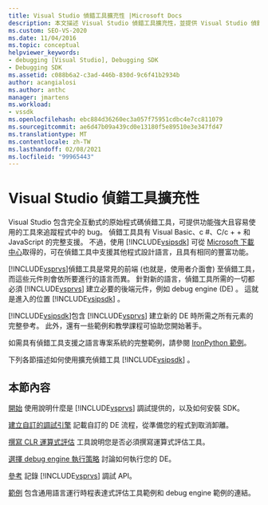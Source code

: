 ```yaml
---
title: Visual Studio 偵錯工具擴充性 |Microsoft Docs
description: 本文描述 Visual Studio 偵錯工具擴充性，並提供 Visual Studio 偵錯工具的相關文章連結。
ms.custom: SEO-VS-2020
ms.date: 11/04/2016
ms.topic: conceptual
helpviewer_keywords:
- debugging [Visual Studio], Debugging SDK
- Debugging SDK
ms.assetid: c088b6a2-c3ad-446b-830d-9c6f41b2934b
author: acangialosi
ms.author: anthc
manager: jmartens
ms.workload:
- vssdk
ms.openlocfilehash: ebc884d36260ec3a057f75951cdbc4e7cc811079
ms.sourcegitcommit: ae6d47b09a439cd0e13180f5e89510e3e347fd47
ms.translationtype: MT
ms.contentlocale: zh-TW
ms.lasthandoff: 02/08/2021
ms.locfileid: "99965443"
---
```

# <a name="visual-studio-debugger-extensibility"></a>Visual Studio 偵錯工具擴充性
Visual Studio 包含完全互動式的原始程式碼偵錯工具，可提供功能強大且容易使用的工具來追蹤程式中的 bug。 偵錯工具具有 Visual Basic、c #、C/c + + 和 JavaScript 的完整支援。 不過，使用 [!INCLUDE[vsipsdk](../../extensibility/includes/vsipsdk_md.md)] 可從 [Microsoft 下載中心](https://www.microsoft.com/download/details.aspx?id=21835)取得的，可在偵錯工具中支援其他程式設計語言，且具有相同的豐富功能。

 [!INCLUDE[vsprvs](../../code-quality/includes/vsprvs_md.md)]偵錯工具是常見的前端 (也就是，使用者介面會) 至偵錯工具，而這些元件則會依所要進行的語言而異。 針對新的語言，偵錯工具所需的一切都必須 [!INCLUDE[vsprvs](../../code-quality/includes/vsprvs_md.md)] 建立必要的後端元件，例如 debug engine (DE) 。 這就是進入的位置 [!INCLUDE[vsipsdk](../../extensibility/includes/vsipsdk_md.md)] 。

 [!INCLUDE[vsipsdk](../../extensibility/includes/vsipsdk_md.md)]包含 [!INCLUDE[vsprvs](../../code-quality/includes/vsprvs_md.md)] 建立新的 DE 時所需之所有元素的完整參考。 此外，還有一些範例和教學課程可協助您開始著手。

 如需具有偵錯工具支援之語言專案系統的完整範例，請參閱 [IronPython 範例](https://www.microsoft.com/download/details.aspx?id=55984)。

 下列各節描述如何使用擴充偵錯工具 [!INCLUDE[vsipsdk](../../extensibility/includes/vsipsdk_md.md)] 。

## <a name="in-this-section"></a>本節內容
 [開始](../../extensibility/debugger/getting-started-with-debugger-extensibility.md) 使用說明什麼是 [!INCLUDE[vsprvs](../../code-quality/includes/vsprvs_md.md)] 調試提供的，以及如何安裝 SDK。

 [建立自訂的調試引擎](../../extensibility/debugger/creating-a-custom-debug-engine.md) 記載自訂的 DE 流程，從準備您的程式到取消卸離。

 [撰寫 CLR 運算式評估](../../extensibility/debugger/writing-a-common-language-runtime-expression-evaluator.md) 工具說明您是否必須撰寫運算式評估工具。

 [選擇 debug engine 執行策略](../../extensibility/debugger/choosing-a-debug-engine-implementation-strategy.md) 討論如何執行您的 DE。

 [參考](../../extensibility/debugger/reference/reference-visual-studio-debugging-apis.md) 記錄 [!INCLUDE[vsprvs](../../code-quality/includes/vsprvs_md.md)] 調試 API。

 [範例](../../extensibility/debugger/visual-studio-debugging-samples.md) 包含通用語言運行時程表達式評估工具範例和 debug engine 範例的連結。

